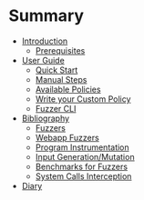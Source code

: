# Summary

- [Introduction](./introduction.md)
  - [Prerequisites](./prerequisites.md)
    <!-- - [Principle](./principle.md) -->
    <!-- - [Guide to fuzz my Tauri app](./guide_fuzz_my_app.md) -->
- [User Guide](./user_guide/intro.md)
  - [Quick Start](./user_guide/quick_start.md)
  - [Manual Steps](./user_guide/manual_fuzzing.md)
  - [Available Policies](./user_guide/available_policies.md)
  - [Write your Custom Policy](./user_guide/write_custom_policy.md)
  - [Fuzzer CLI](./user_guide/fuzzer_cli.md)
- [Bibliography](./biblio/biblio.md)
  - [Fuzzers](./biblio/fuzzers.md)
  - [Webapp Fuzzers](./biblio/webapp_fuzzing.md)
  - [Program Instrumentation](./biblio/program_instrumentation.md)
  - [Input Generation/Mutation](./biblio/input_generation_mutation.md)
  - [Benchmarks for Fuzzers](./biblio/benchmarks.md)
  - [System Calls Interception](./biblio/syscall_interception.md)
- [Diary](./diary.md)
